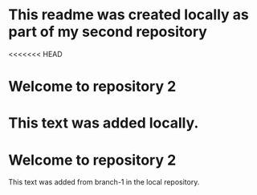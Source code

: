 # This readme was created locally as part of my second repository 

<<<<<<< HEAD
# Welcome to repository 2  

This text was added locally.
=======
# Welcome to repository 2 

This text was added from branch-1 in the local repository.
